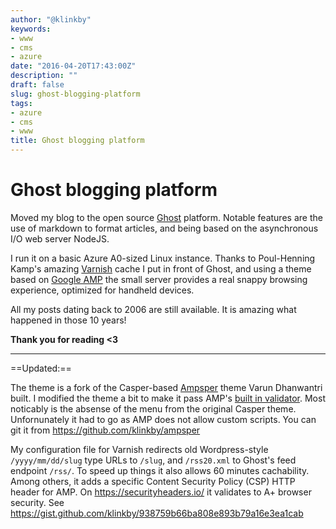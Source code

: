 ```yaml
---
author: "@klinkby"
keywords:
- www
- cms
- azure
date: "2016-04-20T17:43:00Z"
description: ""
draft: false
slug: ghost-blogging-platform
tags:
- azure
- cms
- www
title: Ghost blogging platform
---
```


# Ghost blogging platform

Moved my blog to the open source [Ghost](https://ghost.org/) platform. Notable features are the use of markdown to format articles, and being based on the asynchronous I/O web server NodeJS. 

I run it on a basic Azure A0-sized Linux instance. Thanks to Poul-Henning Kamp's amazing [Varnish](https://www.varnish-cache.org) cache  I put in front of Ghost, and using a theme based on [Google AMP](https://www.ampproject.org/) the small server provides a real snappy browsing experience, optimized for handheld devices.

All my posts dating back to 2006 are still available. It is amazing what happened in those 10 years! 

**Thank you for reading <3**

---
==Updated:==

The theme is a fork of the Casper-based [Ampsper](https://github.com/varun-d/ampsper) theme Varun Dhanwantri built. I modified the theme a bit to make it pass  AMP's [built in validator](https://www.ampproject.org/docs/guides/validate.html). Most noticably is the absense of the menu from the original Casper theme. Unfornunately it had to go as AMP does not allow custom scripts. 
You can git it from https://github.com/klinkby/ampsper

My configuration file for Varnish redirects old Wordpress-style `/yyyy/mm/dd/slug` type URLs to `/slug`, and `/rss20.xml` to Ghost's feed endpoint `/rss/`. To speed up things it also allows 60 minutes cachability. Among others, it adds a specific Content Security Policy (CSP) HTTP header for AMP. On https://securityheaders.io/ it validates to A+ browser security. 
See https://gist.github.com/klinkby/938759b66ba808e893b79a16e3ea1cab


